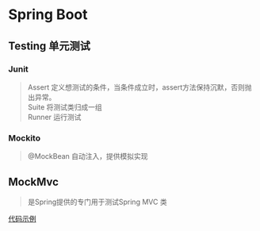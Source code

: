 
# Spring Boot

## Testing 单元测试

### Junit
> Assert 定义想测试的条件，当条件成立时，assert方法保持沉默，否则抛出异常。  
> Suite 将测试类归成一组  
> Runner 运行测试  

### Mockito
> @MockBean 自动注入，提供模拟实现  

## MockMvc 
> 是Spring提供的专门用于测试Spring MVC 类  


[代码示例](https://github.com/Malcolmli/SpringBoot2Samples/tree/master/09_test/ch9.test)
